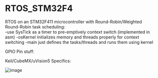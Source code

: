 # RTOS_STM32F4

RTOS on an STM32F411 microcontroller with Round-Robin/Weighted Round-Robin task scheduling:  
-use SysTick as a timer to pre-emptively context switch (implemented in asm)
-osKernel initializes memory and threads properly for context switching
-main just defines the tasks/threads and runs them using kernel

GPIO Pin stuff:

Keil/CubeMX/uVision5 Specifics:

![image](https://user-images.githubusercontent.com/72317125/148339555-1d58f8aa-c447-4d12-b029-ea59bd99e874.png)
